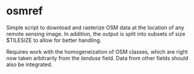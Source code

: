# osmref

Simple script to download and rasterize OSM data at the location of any
remote sensing image. In addition, the output is split into subsets of size
$TILESIZE to allow for better handling.

Requires work with the homogeneization of OSM classes, which are right now
taken arbitrarily from the *landuse* field. Data from other fields should
also be integrated.
